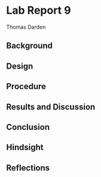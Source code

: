 # Lab Report 9
Thomas Darden

## Background

## Design

## Procedure

## Results and Discussion

## Conclusion

## Hindsight

## Reflections
